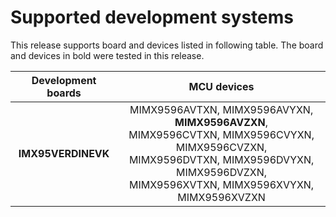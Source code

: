 # Supported development systems

This release supports board and devices listed in following table. The board and devices in bold were tested in this release.

|Development boards|MCU devices|
|:--:              |:--:       |
|**IMX95VERDINEVK**|MIMX9596AVTXN, MIMX9596AVYXN, **MIMX9596AVZXN**,<br> MIMX9596CVTXN, MIMX9596CVYXN, MIMX9596CVZXN,<br> MIMX9596DVTXN, MIMX9596DVYXN, MIMX9596DVZXN,<br> MIMX9596XVTXN, MIMX9596XVYXN, MIMX9596XVZXN<br>|
